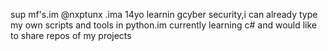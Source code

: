 sup mf's.im @nxptunx .ima 14yo learnin gcyber security,i can already type my own scripts and tools in python.im currently learning c# and would like to share repos of my projects


<gif src="(https://media.tenor.com/oaoqS3Z85fQAAAAC/neptune-wave-dyln.gif)" width="500" height="500" />
